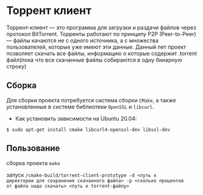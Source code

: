 # Торрент клиент
Торрент-клиент — это программа для загрузки и раздачи файлов через протокол BitTorrent. 
Торренты работают по принципу P2P (Peer-to-Peer) — файлы качаются не с одного источника, а с множества пользователей, которые уже имеют эти данные.
Данный пет проект позволяет скачать все файлы, информацию о которые содержит .torrent файл(пока что все скачанные файлы собираются в одну бинарную строку)  

## Сборка
Для сборки проекта потребуется система сборки `CMake`, а также установленные в системе библиотеки `OpenSSL` и `libcurl`.

- Как установить зависимости на Ubuntu 20.04:
```
$ sudo apt-get install cmake libcurl4-openssl-dev libssl-dev
```

## Пользование
сборка проекта <code>make</code>

запуск <code>/cmake-build/torrent-client-prototype -d <путь к директории для сохранения скачанного файла> -p <сколько процентов от файла надо скачать> <путь к torrent-файлу></code>